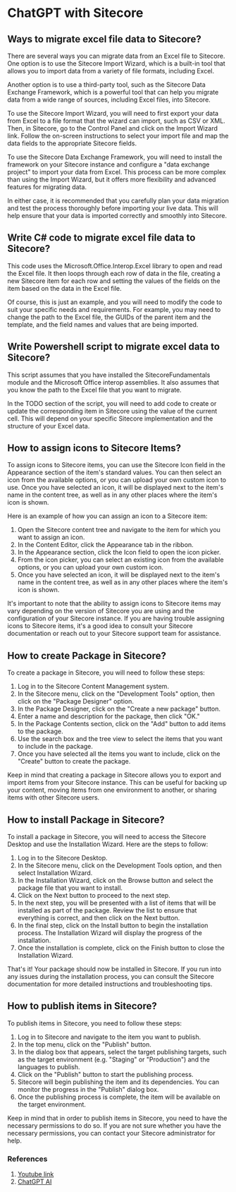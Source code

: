 # ChatGPT with Sitecore

## Ways to migrate excel file data to Sitecore?

There are several ways you can migrate data from an Excel file to Sitecore. One option is to use the Sitecore Import Wizard, which is a built-in tool that allows you to import data from a variety of file formats, including Excel.

Another option is to use a third-party tool, such as the Sitecore Data Exchange Framework, which is a powerful tool that can help you migrate data from a wide range of sources, including Excel files, into Sitecore.

To use the Sitecore Import Wizard, you will need to first export your data from Excel to a file format that the wizard can import, such as CSV or XML. Then, in Sitecore, go to the Control Panel and click on the Import Wizard link. Follow the on-screen instructions to select your import file and map the data fields to the appropriate Sitecore fields.

To use the Sitecore Data Exchange Framework, you will need to install the framework on your Sitecore instance and configure a "data exchange project" to import your data from Excel. This process can be more complex than using the Import Wizard, but it offers more flexibility and advanced features for migrating data.

In either case, it is recommended that you carefully plan your data migration and test the process thoroughly before importing your live data. This will help ensure that your data is imported correctly and smoothly into Sitecore.

## Write C# code to migrate excel file data to Sitecore?

This code uses the Microsoft.Office.Interop.Excel library to open and read the Excel file. It then loops through each row of data in the file, creating a new Sitecore item for each row and setting the values of the fields on the item based on the data in the Excel file.

Of course, this is just an example, and you will need to modify the code to suit your specific needs and requirements. For example, you may need to change the path to the Excel file, the GUIDs of the parent item and the template, and the field names and values that are being imported.

## Write Powershell script to migrate excel data to Sitecore?

This script assumes that you have installed the SitecoreFundamentals module and the Microsoft Office interop assemblies. It also assumes that you know the path to the Excel file that you want to migrate.

In the TODO section of the script, you will need to add code to create or update the corresponding item in Sitecore using the value of the current cell. This will depend on your specific Sitecore implementation and the structure of your Excel data.

## How to assign icons to Sitecore Items?

To assign icons to Sitecore items, you can use the Sitecore Icon field in the Appearance section of the item's standard values. You can then select an icon from the available options, or you can upload your own custom icon to use. Once you have selected an icon, it will be displayed next to the item's name in the content tree, as well as in any other places where the item's icon is shown.

Here is an example of how you can assign an icon to a Sitecore item:
 1. Open the Sitecore content tree and navigate to the item for which you want to assign an icon.
 2. In the Content Editor, click the Appearance tab in the ribbon.
 3. In the Appearance section, click the Icon field to open the icon picker.
 4. From the icon picker, you can select an existing icon from the available options, or you can upload your own custom icon.
 5. Once you have selected an icon, it will be displayed next to the item's name in the content tree, as well as in any other places where the item's icon is shown.

It's important to note that the ability to assign icons to Sitecore items may vary depending on the version of Sitecore you are using and the configuration of your Sitecore instance. If you are having trouble assigning icons to Sitecore items, it's a good idea to consult your Sitecore documentation or reach out to your Sitecore support team for assistance.

## How to create Package in Sitecore?

To create a package in Sitecore, you will need to follow these steps:
 1. Log in to the Sitecore Content Management system.
 2. In the Sitecore menu, click on the "Development Tools" option, then click on the "Package Designer" option.
 3. In the Package Designer, click on the "Create a new package" button.
 4. Enter a name and description for the package, then click "OK."
 5. In the Package Contents section, click on the "Add" button to add items to the package.
 6. Use the search box and the tree view to select the items that you want to include in the package.
 7. Once you have selected all the items you want to include, click on the "Create" button to create the package.

Keep in mind that creating a package in Sitecore allows you to export and import items from your Sitecore instance. This can be useful for backing up your content, moving items from one environment to another, or sharing items with other Sitecore users.

## How to install Package in Sitecore?

To install a package in Sitecore, you will need to access the Sitecore Desktop and use the Installation Wizard. Here are the steps to follow:
 1. Log in to the Sitecore Desktop.
 2. In the Sitecore menu, click on the Development Tools option, and then select Installation Wizard.
 3. In the Installation Wizard, click on the Browse button and select the package file that you want to install.
 4. Click on the Next button to proceed to the next step.
 5. In the next step, you will be presented with a list of items that will be installed as part of the package. Review the list to ensure that everything is correct, and then click on the Next button.
 6. In the final step, click on the Install button to begin the installation process. The Installation Wizard will display the progress of the installation.
 7. Once the installation is complete, click on the Finish button to close the Installation Wizard.

That's it! Your package should now be installed in Sitecore. If you run into any issues during the installation process, you can consult the Sitecore documentation for more detailed instructions and troubleshooting tips.

## How to publish items in Sitecore?

To publish items in Sitecore, you need to follow these steps:
 1. Log in to Sitecore and navigate to the item you want to publish.
 2. In the top menu, click on the "Publish" button.
 3. In the dialog box that appears, select the target publishing targets, such as the target environment (e.g. "Staging" or "Production") and the languages to publish.
 4. Click on the "Publish" button to start the publishing process.
 5. Sitecore will begin publishing the item and its dependencies. You can monitor the progress in the "Publish" dialog box.
 6. Once the publishing process is complete, the item will be available on the target environment.

Keep in mind that in order to publish items in Sitecore, you need to have the necessary permissions to do so. If you are not sure whether you have the necessary permissions, you can contact your Sitecore administrator for help.

### References

 1. [Youtube link](https://www.youtube.com/watch?v=-NLv4lveylM)
 2. [ChatGPT AI](https://openai.com/blog/chatgpt/)